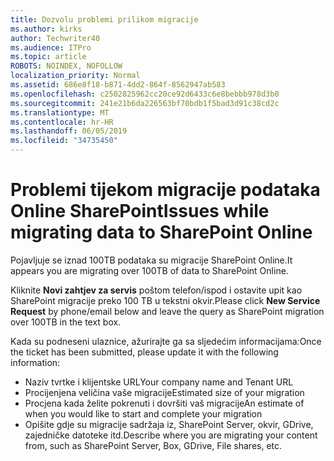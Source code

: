 ```yaml
---
title: Dozvolu problemi prilikom migracije
ms.author: kirks
author: Techwriter40
ms.audience: ITPro
ms.topic: article
ROBOTS: NOINDEX, NOFOLLOW
localization_priority: Normal
ms.assetid: 686e8f18-b871-4dd2-864f-8562947ab583
ms.openlocfilehash: c2502825962cc20ce92d6433c6e8bebbb978d3b0
ms.sourcegitcommit: 241e21b6da226563bf70bdb1f5bad3d91c38cd2c
ms.translationtype: MT
ms.contentlocale: hr-HR
ms.lasthandoff: 06/05/2019
ms.locfileid: "34735450"
---
```

# <a name="issues-while-migrating-data-to-sharepoint-online"></a><span data-ttu-id="03fce-102">Problemi tijekom migracije podataka Online SharePoint</span><span class="sxs-lookup"><span data-stu-id="03fce-102">Issues while migrating data to SharePoint Online</span></span>

<span data-ttu-id="03fce-103">Pojavljuje se iznad 100TB podataka su migracije SharePoint Online.</span><span class="sxs-lookup"><span data-stu-id="03fce-103">It appears you are migrating over 100TB of data to SharePoint Online.</span></span>

<span data-ttu-id="03fce-104">Kliknite **Novi zahtjev za servis** poštom telefon/ispod i ostavite upit kao SharePoint migracije preko 100 TB u tekstni okvir.</span><span class="sxs-lookup"><span data-stu-id="03fce-104">Please click **New Service Request** by phone/email below and leave the query as SharePoint migration over 100TB in the text box.</span></span>

<span data-ttu-id="03fce-105">Kada su podneseni ulaznice, ažurirajte ga sa sljedećim informacijama:</span><span class="sxs-lookup"><span data-stu-id="03fce-105">Once the ticket has been submitted, please update it with the following information:</span></span> 

- <span data-ttu-id="03fce-106">Naziv tvrtke i klijentske URL</span><span class="sxs-lookup"><span data-stu-id="03fce-106">Your company name and Tenant URL</span></span>
- <span data-ttu-id="03fce-107">Procijenjena veličina vaše migracije</span><span class="sxs-lookup"><span data-stu-id="03fce-107">Estimated size of your migration</span></span>
- <span data-ttu-id="03fce-108">Procjena kada želite pokrenuti i dovršiti vaš migracije</span><span class="sxs-lookup"><span data-stu-id="03fce-108">An estimate of when you would like to start and complete your migration</span></span>
- <span data-ttu-id="03fce-109">Opišite gdje su migracije sadržaja iz, SharePoint Server, okvir, GDrive, zajedničke datoteke itd.</span><span class="sxs-lookup"><span data-stu-id="03fce-109">Describe where you are migrating your content from, such as SharePoint Server, Box, GDrive, File shares, etc.</span></span>


  

